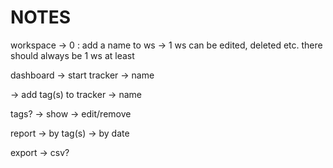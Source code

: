 # NOTES

workspace
  -> 0 : add a name to ws
  -> 1
  ws can be edited, deleted etc. there should always be 1 ws at least

dashboard
  -> start tracker
    -> name

  -> add tag(s) to tracker
    -> name

tags?
  -> show
  -> edit/remove

report
  -> by tag(s)
  -> by date

export
  -> csv?
